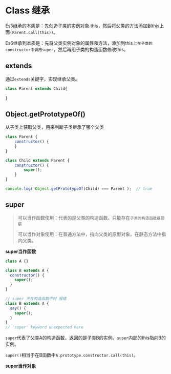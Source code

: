 # Class 继承

Es5继承的本质是：先创造子类的实例对象 this，然后将父类的方法添加到this上面`(Parent.call(this))`。

Es6继承到本质是：先将父类实例对象的属性和方法，添加到this上`在子类的constructor中调用super`，然后再用子类的构造函数修改this。

## extends

通过`extends`关键字，实现继承父类。

```js
class Parent extends Child{
  
}
```



## Object.getPrototypeOf()

从子类上获取父类，用来判断子类继承了哪个父类

```js
class Parent {
    constructor() {
    }
}

class Child extends Parent {
    constructor() {
        super();
    }
}

console.log( Object.getPrototypeOf(Child) === Parent );  // true
```



## super

> 可以当作函数使用：代表的是父类的构造函数。只能存在`子类的构造函数最顶层`
>
> 可以当作对象使用：在普通方法中，指向父类的原型对象。在静态方法中指向父类。

**super当作函数**

```js
class A {}

class B extends A {
  constructor() {
    super();
  }
}

// super 不在构造函数中时 报错
class B extends A {
  say() {
    super();
  }
}
// 'super' keyword unexpected here
```

`super`代表了父类A的构造函数，返回的是子类B的实例。`super`内部的this指向B的实例。

`super()`相当于在B函数中`A.prototype.constructor.call(this)`。



**super当作对象**

